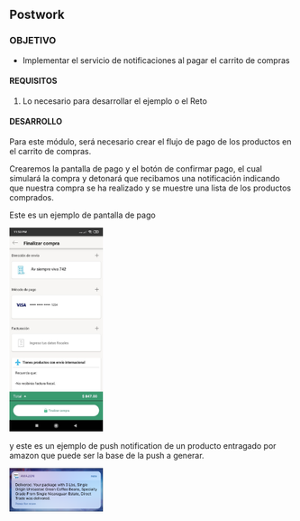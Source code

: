 ## Postwork

### OBJETIVO

- Implementar el servicio de notificaciones al pagar el carrito de compras

#### REQUISITOS

1. Lo necesario para desarrollar el ejemplo o el Reto

#### DESARROLLO

Para este módulo, será necesario crear el flujo de pago de los productos en el carrito de compras.

Crearemos la pantalla de pago y el botón de confirmar pago, el cual simulará la compra y detonará que recibamos una notificación indicando que nuestra compra se ha realizado y se muestre una lista de los productos comprados.

Este es un ejemplo de pantalla de pago

<img src="01.jpeg" width="33%"/>


y este es un ejemplo de push notification de un producto entragado por amazon que puede ser la base de la push a generar.

<img src="02.png" width="33%"/>

